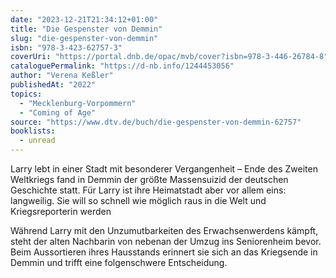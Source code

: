 ```yaml
---
date: "2023-12-21T21:34:12+01:00"
title: "Die Gespenster von Demmin"
slug: "die-gespenster-von-demmin"
isbn: "978-3-423-62757-3"
coverUri: "https://portal.dnb.de/opac/mvb/cover?isbn=978-3-446-26784-8"
cataloguePermalink: "https://d-nb.info/1244453056"
author: "Verena Keßler"
publishedAt: "2022"
topics:
  - "Mecklenburg-Vorpommern"
  - "Coming of Age"
source: "https://www.dtv.de/buch/die-gespenster-von-demmin-62757"
booklists:
  - unread
---
```


Larry lebt in einer Stadt mit besonderer Vergangenheit – Ende des Zweiten 
Weltkriegs fand in Demmin der größte Massensuizid der deutschen Geschichte 
statt. Für Larry ist ihre Heimatstadt aber vor allem eins: langweilig. Sie will 
so schnell wie möglich raus in die Welt und Kriegsreporterin werden

Während Larry mit den Unzumutbarkeiten des Erwachsenwerdens kämpft, steht der 
alten Nachbarin von nebenan der Umzug ins Seniorenheim bevor. Beim Aussortieren 
ihres Hausstands erinnert sie sich an das Kriegsende in Demmin und trifft eine 
folgenschwere Entscheidung.